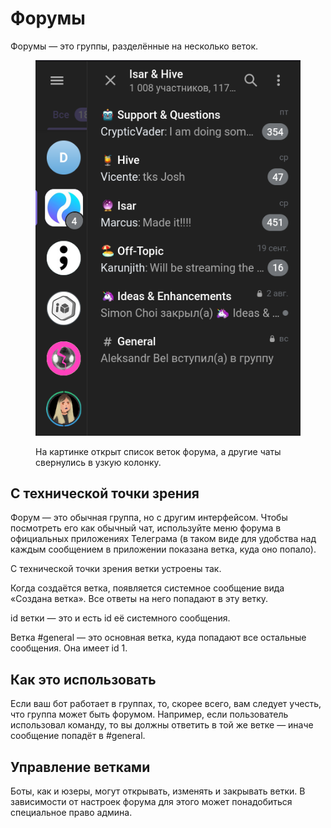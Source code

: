 # Форумы

Форумы — это группы, разделённые на несколько веток.

<figure>

![Форум](forum.png)

<figcaption>На картинке открыт список веток форума, а другие чаты свернулись в узкую колонку.</figcaption>
</figure>

## С технической точки зрения

Форум — это обычная группа, но с другим интерфейсом. Чтобы посмотреть его как обычный чат, используйте меню форума
в официальных приложениях Телеграма (в таком виде для удобства над каждым сообщением в приложении показана ветка, куда
оно попало).

С технической точки зрения ветки устроены так.

Когда создаётся ветка, появляется системное сообщение вида «Создана ветка». Все ответы на него попадают в эту ветку.

id ветки — это и есть id её системного сообщения.

Ветка #general — это основная ветка, куда попадают все остальные сообщения. Она имеет id 1.

## Как это использовать

Если ваш бот работает в группах, то, скорее всего, вам следует учесть, что группа может быть форумом. Например, если 
пользователь использовал команду, то вы должны ответить в той же ветке — иначе сообщение попадёт в #general.

## Управление ветками

Боты, как и юзеры, могут открывать, изменять и закрывать ветки. В зависимости от настроек форума для этого может 
понадобиться специальное право админа.
